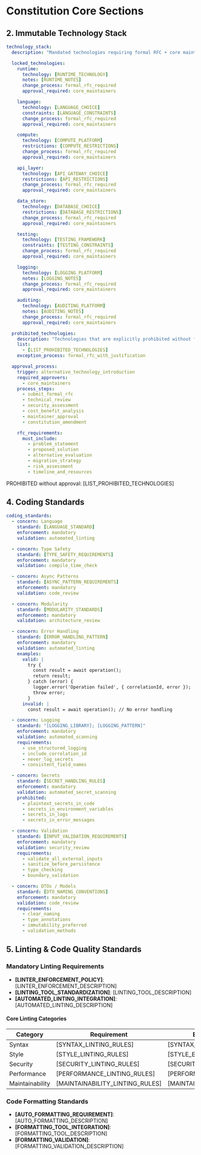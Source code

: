# Constitution Core Sections

<!--
Section: core
Tokens: ~3500
Priority: critical
Applies to: all projects
Dependencies: []
Version: 1.0.0
-->

## 2. Immutable Technology Stack

```yaml
technology_stack:
  description: "Mandated technologies requiring formal RFC + core maintainer approval for alternatives"

  locked_technologies:
    runtime:
      technology: [RUNTIME_TECHNOLOGY]
      notes: [RUNTIME_NOTES]
      change_process: formal_rfc_required
      approval_required: core_maintainers

    language:
      technology: [LANGUAGE_CHOICE]
      constraints: [LANGUAGE_CONSTRAINTS]
      change_process: formal_rfc_required
      approval_required: core_maintainers

    compute:
      technology: [COMPUTE_PLATFORM]
      restrictions: [COMPUTE_RESTRICTIONS]
      change_process: formal_rfc_required
      approval_required: core_maintainers

    api_layer:
      technology: [API_GATEWAY_CHOICE]
      restrictions: [API_RESTRICTIONS]
      change_process: formal_rfc_required
      approval_required: core_maintainers

    data_store:
      technology: [DATABASE_CHOICE]
      restrictions: [DATABASE_RESTRICTIONS]
      change_process: formal_rfc_required
      approval_required: core_maintainers

    testing:
      technology: [TESTING_FRAMEWORK]
      constraints: [TESTING_CONSTRAINTS]
      change_process: formal_rfc_required
      approval_required: core_maintainers

    logging:
      technology: [LOGGING_PLATFORM]
      notes: [LOGGING_NOTES]
      change_process: formal_rfc_required
      approval_required: core_maintainers

    auditing:
      technology: [AUDITING_PLATFORM]
      notes: [AUDITING_NOTES]
      change_process: formal_rfc_required
      approval_required: core_maintainers

  prohibited_technologies:
    description: "Technologies that are explicitly prohibited without formal approval"
    list:
      - [LIST_PROHIBITED_TECHNOLOGIES]
    exception_process: formal_rfc_with_justification

  approval_process:
    trigger: alternative_technology_introduction
    required_approvers:
      - core_maintainers
    process_steps:
      - submit_formal_rfc
      - technical_review
      - security_assessment
      - cost_benefit_analysis
      - maintainer_approval
      - constitution_amendment

    rfc_requirements:
      must_include:
        - problem_statement
        - proposed_solution
        - alternative_evaluation
        - migration_strategy
        - risk_assessment
        - timeline_and_resources
```

PROHIBITED without approval: [LIST_PROHIBITED_TECHNOLOGIES]

## 4. Coding Standards

```yaml
coding_standards:
  - concern: Language
    standard: [LANGUAGE_STANDARD]
    enforcement: mandatory
    validation: automated_linting

  - concern: Type Safety
    standard: [TYPE_SAFETY_REQUIREMENTS]
    enforcement: mandatory
    validation: compile_time_check

  - concern: Async Patterns
    standard: [ASYNC_PATTERN_REQUIREMENTS]
    enforcement: mandatory
    validation: code_review

  - concern: Modularity
    standard: [MODULARITY_STANDARDS]
    enforcement: mandatory
    validation: architecture_review

  - concern: Error Handling
    standard: [ERROR_HANDLING_PATTERN]
    enforcement: mandatory
    validation: automated_linting
    examples:
      valid: |
        try {
          const result = await operation();
          return result;
        } catch (error) {
          logger.error('Operation failed', { correlationId, error });
          throw error;
        }
      invalid: |
        const result = await operation(); // No error handling

  - concern: Logging
    standard: "[LOGGING_LIBRARY]; [LOGGING_PATTERN]"
    enforcement: mandatory
    validation: automated_scanning
    requirements:
      - use_structured_logging
      - include_correlation_id
      - never_log_secrets
      - consistent_field_names

  - concern: Secrets
    standard: [SECRET_HANDLING_RULES]
    enforcement: mandatory
    validation: automated_secret_scanning
    prohibited:
      - plaintext_secrets_in_code
      - secrets_in_environment_variables
      - secrets_in_logs
      - secrets_in_error_messages

  - concern: Validation
    standard: [INPUT_VALIDATION_REQUIREMENTS]
    enforcement: mandatory
    validation: security_review
    requirements:
      - validate_all_external_inputs
      - sanitize_before_persistence
      - type_checking
      - boundary_validation

  - concern: DTOs / Models
    standard: [DTO_NAMING_CONVENTIONS]
    enforcement: mandatory
    validation: code_review
    requirements:
      - clear_naming
      - type_annotations
      - immutability_preferred
      - validation_methods
```

## 5. Linting & Code Quality Standards

### Mandatory Linting Requirements

- **[LINTER_ENFORCEMENT_POLICY]**: [LINTER_ENFORCEMENT_DESCRIPTION]
- **[LINTING_TOOL_STANDARDIZATION]**: [LINTING_TOOL_DESCRIPTION]
- **[AUTOMATED_LINTING_INTEGRATION]**: [AUTOMATED_LINTING_DESCRIPTION]

#### Core Linting Categories

| Category        | Requirement                     | Enforcement Level             |
| --------------- | ------------------------------- | ----------------------------- |
| Syntax          | [SYNTAX_LINTING_RULES]          | [SYNTAX_ENFORCEMENT]          |
| Style           | [STYLE_LINTING_RULES]           | [STYLE_ENFORCEMENT]           |
| Security        | [SECURITY_LINTING_RULES]        | [SECURITY_ENFORCEMENT]        |
| Performance     | [PERFORMANCE_LINTING_RULES]     | [PERFORMANCE_ENFORCEMENT]     |
| Maintainability | [MAINTAINABILITY_LINTING_RULES] | [MAINTAINABILITY_ENFORCEMENT] |

### Code Formatting Standards

- **[AUTO_FORMATTING_REQUIREMENT]**: [AUTO_FORMATTING_DESCRIPTION]
- **[FORMATTING_TOOL_INTEGRATION]**: [FORMATTING_TOOL_DESCRIPTION]
- **[FORMATTING_VALIDATION]**: [FORMATTING_VALIDATION_DESCRIPTION]
